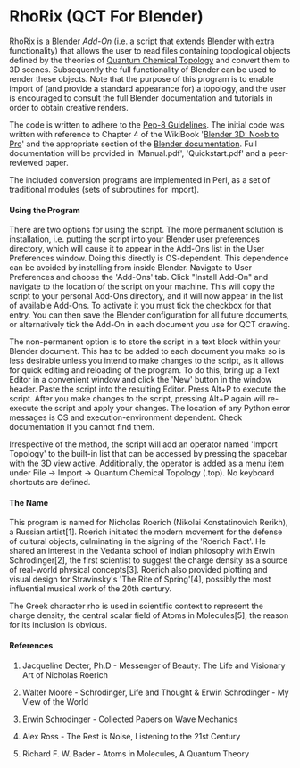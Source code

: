 # RhoRix (QCT For Blender)

RhoRix is a [Blender](http://www.blender.org) *Add-On* (i.e. a script that extends Blender with extra functionality) that allows the user to read files containing topological objects defined by the theories of [Quantum Chemical Topology](http://www.chemistry.mcmaster.ca/bader/) and convert them to 3D scenes. Subsequently the full functionality of Blender can be used to render these objects. Note that the purpose of this program is to enable import of (and provide a standard appearance for) a topology, and the user is encouraged to consult the full Blender documentation and tutorials in order to obtain creative renders.

The code is written to adhere to the [Pep-8 Guidelines](http://www.python.org/dev/peps/pep-0008/#introduction).
The initial code was written with reference to Chapter 4 of the WikiBook '[Blender 3D: Noob to Pro](http://en.wikibooks.org/wiki/Blender_3D:_Noob_to_Pro#Table_of_Contents/)' and the appropriate section of the [Blender documentation](http://www.blender.org/api/blender_python_api_2_76_2/).
Full documentation will be provided in 'Manual.pdf', 'Quickstart.pdf' and a peer-reviewed paper.

The included conversion programs are implemented in Perl, as a set of traditional modules (sets of subroutines for import).

#### Using the Program

There are two options for using the script. 
The more permanent solution is installation, i.e. putting the script into your Blender user preferences directory, which will cause it to appear in the Add-Ons list in the User Preferences window. Doing this directly is OS-dependent. This dependence can be avoided by installing from inside Blender. Navigate to User Preferences and choose the 'Add-Ons' tab. Click "Install Add-On" and navigate to the location of the script on your machine. This will copy the script to your personal Add-Ons directory, and it will now appear in the list of available Add-Ons. To activate it you must tick the checkbox for that entry. You can then save the Blender configuration for all future documents, or alternatively tick the Add-On in each document you use for QCT drawing.

The non-permanent option is to store the script in a text block within your Blender document. This has to be added to each document you make so is less desirable unless you intend to make changes to the script, as it allows for quick editing and reloading of the program. To do this, bring up a Text Editor in a convenient window and click the 'New' button in the window header. Paste the script into the resulting Editor. Press Alt+P to execute the script. After you make changes to the script, pressing Alt+P again will re-execute the script and apply your changes. The location of any Python error messages is OS and execution-environment dependent. Check documentation if you cannot find them.

Irrespective of the method, the script will add an operator named 'Import Topology' to the built-in list that can be accessed by pressing the spacebar with the 3D view active. Additionally, the operator is added as a menu item under File -> Import -> Quantum Chemical Topology (.top). No keyboard shortcuts are defined.

#### The Name

This program is named for Nicholas Roerich (Nikolai Konstatinovich Rerikh), a Russian artist[1].
Roerich initiated the modern movement for the defense of cultural objects, culminating in the signing of the 'Roerich Pact'.
He shared an interest in the Vedanta school of Indian philosophy with Erwin Schrodinger[2], the first scientist to suggest the charge density as a source of real-world physical concepts[3].
Roerich also provided plotting and visual design for Stravinsky's 'The Rite of Spring'[4], possibly the most influential musical work of the 20th century.

The Greek character rho is used in scientific context to represent the charge density, the central scalar field of Atoms in Molecules[5]; the reason for its inclusion is obvious.

#### References

1) Jacqueline Decter, Ph.D - Messenger of Beauty: The Life and Visionary Art of Nicholas Roerich

2) Walter Moore - Schrodinger, Life and Thought & Erwin Schrodinger - My View of the World

3) Erwin Schrodinger - Collected Papers on Wave Mechanics

4) Alex Ross - The Rest is Noise, Listening to the 21st Century

5) Richard F. W. Bader - Atoms in Molecules, A Quantum Theory
